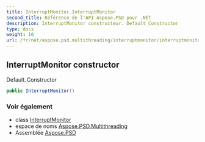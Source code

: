 ```yaml
---
title: InterruptMonitor.InterruptMonitor
second_title: Référence de l'API Aspose.PSD pour .NET
description: InterruptMonitor constructeur. Default_Constructor
type: docs
weight: 10
url: /fr/net/aspose.psd.multithreading/interruptmonitor/interruptmonitor/
---
```

## InterruptMonitor constructor

Default_Constructor

```csharp
public InterruptMonitor()
```

### Voir également

* class [InterruptMonitor](../)
* espace de noms [Aspose.PSD.Multithreading](../../interruptmonitor/)
* Assemblée [Aspose.PSD](../../../)


